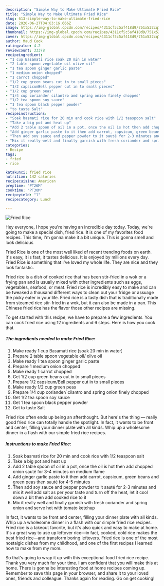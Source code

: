 ```yaml
---
description: "Simple Way to Make Ultimate Fried Rice"
title: "Simple Way to Make Ultimate Fried Rice"
slug: 613-simple-way-to-make-ultimate-fried-rice
date: 2020-06-27T04:03:16.666Z
image: https://img-global.cpcdn.com/recipes/4311cf5c5af418d9/751x532cq70/fried-rice-recipe-main-photo.jpg
thumbnail: https://img-global.cpcdn.com/recipes/4311cf5c5af418d9/751x532cq70/fried-rice-recipe-main-photo.jpg
cover: https://img-global.cpcdn.com/recipes/4311cf5c5af418d9/751x532cq70/fried-rice-recipe-main-photo.jpg
author: Maud Cook
ratingvalue: 4.2
reviewcount: 33378
recipeingredient:
- "1 cup Basamati rice soak 20 min in water"
- "2 table spoon vegetable oil olive oil"
- "1 tea spoon ginger garlic paste"
- "1 medium onion chopped"
- "1 carrot chopped"
- "1/2 cup green beans cut in to small pieces"
- "1/2 capsicumBell pepper cut in to small pieces"
- "1/2 cup green peas"
- "1/4 cup coriander cilantro and spring onion finely chopped"
- "1/2 tea spoon soy sauce"
- "1 tea spoon black pepper powder"
- "to taste Salt"
recipeinstructions:
- "Soak basmati rice for 20 min and cook rice with 1/2 teaspoon salt"
- "Take a big pot and heat up"
- "Add 2 table spoon of oil in a pot, once the oil is hot then add chopped onion sauté for 3-4 minutes on medium flame"
- "Add ginger garlic paste to it then add carrot, capsicum, green beans and green peas then sauté for 4-5 minutes"
- "Then add soy sauce and pepper powder to it sauté for 2-3 minutes and mix it well add salt as per your taste and turn off the heat, let it cool down a bit then add cooked rice to it"
- "Mix it really well and finally garnish with fresh coriander and spring onion and serve hot with tomato ketchup"
categories:
- Recipe
tags:
- fried
- rice

katakunci: fried rice 
nutrition: 142 calories
recipecuisine: American
preptime: "PT26M"
cooktime: "PT30M"
recipeyield: "1"
recipecategory: Lunch

---
```



![Fried Rice](https://img-global.cpcdn.com/recipes/4311cf5c5af418d9/751x532cq70/fried-rice-recipe-main-photo.jpg)

Hey everyone, I hope you're having an incredible day today. Today, we're going to make a special dish, fried rice. It is one of my favorites food recipes. This time, I'm gonna make it a bit unique. This is gonna smell and look delicious.

Fried Rice is one of the most well liked of recent trending foods on earth. It's easy, it is fast, it tastes delicious. It is enjoyed by millions every day. Fried Rice is something that I've loved my whole life. They are nice and they look fantastic.

Fried rice is a dish of cooked rice that has been stir-fried in a wok or a frying pan and is usually mixed with other ingredients such as eggs, vegetables, seafood, or meat. Fried rice is incredibly easy to make and can be tweaked a thousand different ways to clean out your fridge or assuage the picky eater in your life. Fried rice is a tasty dish that is traditionally made from steamed rice stir-fried in a wok, but it can also be made in a pan. This Chinese fried rice has the flavor those other recipes are missing.


To get started with this recipe, we have to prepare a few ingredients. You can cook fried rice using 12 ingredients and 6 steps. Here is how you cook that.

<!--inarticleads1-->

##### The ingredients needed to make Fried Rice:

1. Make ready 1 cup Basamati rice (soak 20 min in water)
1. Prepare 2 table spoon vegetable oil/ olive oil
1. Make ready 1 tea spoon ginger garlic paste
1. Prepare 1 medium onion chopped
1. Make ready 1 carrot chopped
1. Get 1/2 cup green beans cut in to small pieces
1. Prepare 1/2 capsicum/Bell pepper cut in to small pieces
1. Make ready 1/2 cup green peas
1. Prepare 1/4 cup coriander/ cilantro and spring onion finely chopped
1. Get 1/2 tea spoon soy sauce
1. Get 1 tea spoon black pepper powder
1. Get to taste Salt


Fried rice often ends up being an afterthought. But here&#39;s the thing — really good fried rice can totally handle the spotlight. In fact, it wants to be front and center, filling your dinner plate with all kinds. Whip up a wholesome dinner in a flash with our simple fried rice recipes. 

<!--inarticleads2-->

##### Instructions to make Fried Rice:

1. Soak basmati rice for 20 min and cook rice with 1/2 teaspoon salt
1. Take a big pot and heat up
1. Add 2 table spoon of oil in a pot, once the oil is hot then add chopped onion sauté for 3-4 minutes on medium flame
1. Add ginger garlic paste to it then add carrot, capsicum, green beans and green peas then sauté for 4-5 minutes
1. Then add soy sauce and pepper powder to it sauté for 2-3 minutes and mix it well add salt as per your taste and turn off the heat, let it cool down a bit then add cooked rice to it
1. Mix it really well and finally garnish with fresh coriander and spring onion and serve hot with tomato ketchup


In fact, it wants to be front and center, filling your dinner plate with all kinds. Whip up a wholesome dinner in a flash with our simple fried rice recipes. Fried rice is a takeout favorite, but it&#39;s also quick and easy to make at home. It&#39;s a great way to use up leftover rice—in fact, cooked, cold rice makes the best fried rice—and transform boring leftovers. Fried rice is one of the most nostalgic dishes from my childhood, and one of the first recipes I learned how to make from my mom. 

So that's going to wrap it up with this exceptional food fried rice recipe. Thank you very much for your time. I am confident that you will make this at home. There is gonna be interesting food at home recipes coming up. Remember to save this page in your browser, and share it to your loved ones, friends and colleague. Thanks again for reading. Go on get cooking!
